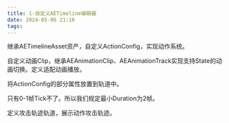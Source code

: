 ```yaml
---
title: 1-自定义AETimeline编辑器
date: 2024-05-06 21:16
tags:
---
```

继承AETimelineAsset资产，自定义ActionConfig，实现动作系统。

自定义动画Clip，继承AEAnimationClip、AEAnimationTrack实现支持State的动画切换。定义适配动画播放。

将ActionConfig的部分属性放置到轨道中。

只有0-1帧Tick不了。所以我们规定最小Duration为2帧。

定义攻击轨迹轨道，展示动作攻击轨迹。

